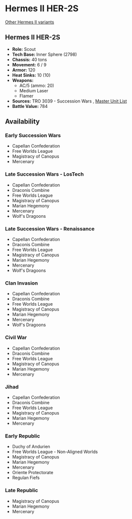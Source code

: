 # Hermes II HER-2S 

[Other Hermes II variants](../hermes_ii.md) 

## Hermes II HER-2S 

- **Role:** Scout 
- **Tech Base:** Inner Sphere (2798) 
- **Chassis:** 40 tons 
- **Movement:** 6 / 9 
- **Armor:** 120 
- **Heat Sinks:** 10 (10) 
- **Weapons:** 
  - AC/5 (ammo: 20) 
  - Medium Laser 
  - Flamer 
- **Sources:** TRO 3039 - Succession Wars , [Master Unit List](http://masterunitlist.info/Unit/Details/1497/hermes-ii-her-2s) 
- **Battle Value:** 784 

## Availability 

### Early Succession Wars 

- Capellan Confederation 
- Free Worlds League 
- Magistracy of Canopus 
- Mercenary 

### Late Succession Wars - LosTech 

- Capellan Confederation 
- Draconis Combine 
- Free Worlds League 
- Magistracy of Canopus 
- Marian Hegemony 
- Mercenary 
- Wolf's Dragoons 

### Late Succession Wars - Renaissance 

- Capellan Confederation 
- Draconis Combine 
- Free Worlds League 
- Magistracy of Canopus 
- Marian Hegemony 
- Mercenary 
- Wolf's Dragoons 

### Clan Invasion 

- Capellan Confederation 
- Draconis Combine 
- Free Worlds League 
- Magistracy of Canopus 
- Marian Hegemony 
- Mercenary 
- Wolf's Dragoons 

### Civil War 

- Capellan Confederation 
- Draconis Combine 
- Free Worlds League 
- Magistracy of Canopus 
- Marian Hegemony 
- Mercenary 

### Jihad 

- Capellan Confederation 
- Draconis Combine 
- Free Worlds League 
- Magistracy of Canopus 
- Marian Hegemony 
- Mercenary 

### Early Republic 

- Duchy of Andurien 
- Free Worlds League - Non-Aligned Worlds 
- Magistracy of Canopus 
- Marian Hegemony 
- Mercenary 
- Oriente Protectorate 
- Regulan Fiefs 

### Late Republic 

- Magistracy of Canopus 
- Marian Hegemony 
- Mercenary 


